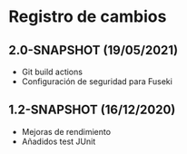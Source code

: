 # Registro de cambios

## 2.0-SNAPSHOT (19/05/2021)

- Git build actions
- Configuración de seguridad para Fuseki



## 1.2-SNAPSHOT (16/12/2020)

- Mejoras de rendimiento
- Añadidos test JUnit



